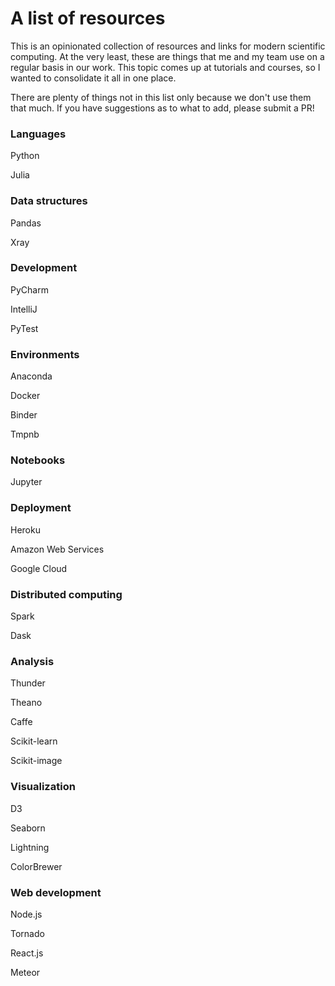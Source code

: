 # A list of resources

This is an opinionated collection of resources and links for modern scientific computing. At the very least, these are things that me and my team use on a regular basis in our work. This topic comes up at tutorials and courses, so I wanted to consolidate it all in one place.

There are plenty of things not in this list only because we don't use them that much. If you have suggestions as to what to add, please submit a PR!

### Languages

Python

Julia

### Data structures

Pandas

Xray

### Development

PyCharm

IntelliJ

PyTest

### Environments

Anaconda

Docker

Binder

Tmpnb

### Notebooks

Jupyter

### Deployment

Heroku

Amazon Web Services

Google Cloud

### Distributed computing

Spark

Dask

### Analysis

Thunder

Theano

Caffe

Scikit-learn

Scikit-image

### Visualization

D3

Seaborn

Lightning

ColorBrewer

### Web development

Node.js

Tornado

React.js

Meteor



